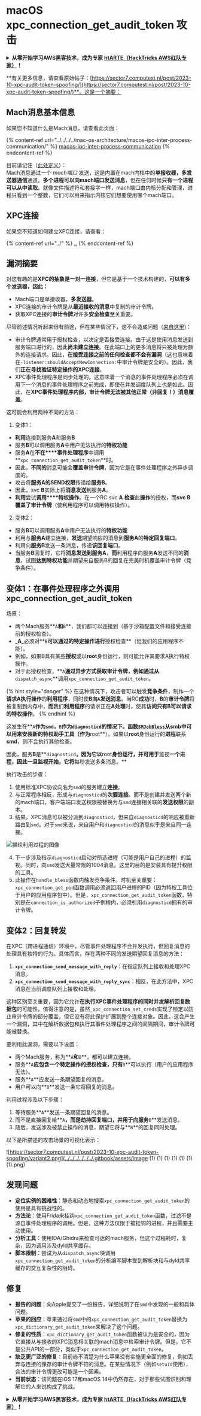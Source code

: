 # macOS xpc\_connection\_get\_audit\_token 攻击

<details>

<summary><strong>从零开始学习AWS黑客技术，成为专家</strong> <a href="https://training.hacktricks.xyz/courses/arte"><strong>htARTE（HackTricks AWS红队专家）</strong></a><strong>！</strong></summary>

支持HackTricks的其他方式：

* 如果您想看到您的**公司在HackTricks中做广告**或**下载PDF格式的HackTricks**，请查看[**订阅计划**](https://github.com/sponsors/carlospolop)!
* 获取[**官方PEASS & HackTricks周边产品**](https://peass.creator-spring.com)
* 探索[**PEASS家族**](https://opensea.io/collection/the-peass-family)，我们的独家[**NFTs**](https://opensea.io/collection/the-peass-family)
* **加入** 💬 [**Discord群**](https://discord.gg/hRep4RUj7f) 或 [**电报群**](https://t.me/peass) 或 **关注**我的**Twitter** 🐦 [**@carlospolopm**](https://twitter.com/carlospolopm)**。**
* 通过向[**HackTricks**](https://github.com/carlospolop/hacktricks)和[**HackTricks Cloud**](https://github.com/carlospolop/hacktricks-cloud) github仓库提交PR来分享您的黑客技巧。

</details>

**有关更多信息，请查看原始帖子：[https://sector7.computest.nl/post/2023-10-xpc-audit-token-spoofing/](https://sector7.computest.nl/post/2023-10-xpc-audit-token-spoofing/)**。这是一个摘要：

## Mach消息基本信息

如果您不知道什么是Mach消息，请查看此页面：

{% content-ref url="../../../../mac-os-architecture/macos-ipc-inter-process-communication/" %}
[macos-ipc-inter-process-communication](../../../../mac-os-architecture/macos-ipc-inter-process-communication/)
{% endcontent-ref %}

目前请记住（[此处定义](https://sector7.computest.nl/post/2023-10-xpc-audit-token-spoofing)）：\
Mach消息通过一个 _mach端口_ 发送，这是内置在mach内核中的**单接收器，多发送器通信**通道。**多个进程可以向mach端口发送消息**，但在任何时候**只有一个进程可以从中读取**。就像文件描述符和套接字一样，mach端口由内核分配和管理，进程只看到一个整数，它们可以用来指示内核它们想要使用哪个mach端口。

## XPC连接

如果您不知道如何建立XPC连接，请查看：

{% content-ref url="../" %}
[..](../)
{% endcontent-ref %}

## 漏洞摘要

对您有趣的是**XPC的抽象是一对一连接**，但它是基于一个技术构建的，**可以有多个发送器，因此：**

* Mach端口是单接收器，**多发送器**。
* XPC连接的审计令牌是从**最近接收的消息**中复制的审计令牌。
* 获取XPC连接的**审计令牌**对许多**安全检查**至关重要。

尽管前述情况听起来很有前途，但在某些情况下，这不会造成问题（[来自这里](https://sector7.computest.nl/post/2023-10-xpc-audit-token-spoofing))：

* 审计令牌通常用于授权检查，以决定是否接受连接。由于这是使用消息发送到服务端口进行的，因此**尚未建立连接**。在此端口上的更多消息将只被处理为额外的连接请求。因此，**在接受连接之前的任何检查都不会有漏洞**（这也意味着在`-listener:shouldAcceptNewConnection:`中审计令牌是安全的）。因此，我们**正在寻找验证特定操作的XPC连接**。
* XPC事件处理程序是同步处理的。这意味着一个消息的事件处理程序必须在调用下一个消息的事件处理程序之前完成，即使在并发调度队列上也是如此。因此，在**XPC事件处理程序内部，审计令牌无法被其他正常（非回复！）消息覆盖**。

这可能会利用两种不同的方法：

1. 变体1：
* **利用**连接到服务**A**和服务**B**
* 服务**B**可以调用服务**A**中用户无法执行的**特权功能**
* 服务**A**在**不在****事件处理程序**中调用**`xpc_connection_get_audit_token`**时。
* 因此，**不同的**消息可能会**覆盖审计令牌**，因为它是在事件处理程序之外异步调度的。
* 攻击将**服务A的SEND权限**传递给**服务B**。
* 因此，svc **B**实际上将**消息发送**到服务**A**。
* **利用**尝试**调用****特权操作**。在一个RC svc **A** **检查**此**操作**的授权，而**svc B覆盖了审计令牌**（使利用程序可以调用特权操作）。
2. 变体2：
* 服务**B**可以调用服务**A**中用户无法执行的**特权功能**
* 利用与**服务A**建立连接，**发送**期望响应的消息到**服务A**的**特定回复端口**。
* 利用向**服务B**发送一条消息，传递**该回复端口**。
* 当服务**B**回复时，它将**消息发送到服务A**，**而**利用程序向服务**A**发送不同的**消息**，试图**达到特权功能**并期望来自服务B的回复在完美时机覆盖审计令牌（竞争条件）。

## 变体1：在事件处理程序之外调用xpc\_connection\_get\_audit\_token <a href="#variant-1-calling-xpc_connection_get_audit_token-outside-of-an-event-handler" id="variant-1-calling-xpc_connection_get_audit_token-outside-of-an-event-handler"></a>

场景：

* 两个Mach服务**`A`**和**`B`**，我们都可以连接到（基于沙箱配置文件和接受连接前的授权检查）。
* _**A**_必须对**`B`**可以通过的特定操作进行**授权检查**（但我们的应用程序不能）。
* 例如，如果B具有某些**授权**或以**root**身份运行，则可能允许其要求A执行特权操作。
* 对于此授权检查，**`A`**通过异步方式获取审计令牌，例如通过从**`dispatch_async`**调用`xpc_connection_get_audit_token`。

{% hint style="danger" %}
在这种情况下，攻击者可以触发**竞争条件**，制作一个**请求A执行操作**的**利用程序**，同时使**B向`A`发送消息**。当RC**成功**时，**B**的**审计令牌**将被复制到内存中，**而**我们**利用程序**的请求正在**A处理**时，使其**访问只有B可以请求的特权操作**。
{% endhint %}

这发生在**`A`**作为`smd`，**`B`**作为`diagnosticd`的情况下。函数[`SMJobBless`](https://developer.apple.com/documentation/servicemanagement/1431078-smjobbless?language=objc)从smb中可以用来安装新的特权助手工具（作为**root**）。如果以**root**身份运行的**进程**联系**smd**，则不会执行其他检查。

因此，服务**B**是**`diagnosticd`**，因为它以**root**身份运行，并可用于**监视**一个进程，因此一旦监视开始，它将**每秒发送多条消息。**

执行攻击的步骤：

1. 使用标准XPC协议向名为`smd`的服务建立**连接**。
2. 与正常程序相反，形成与`diagnosticd`的**次要连接**。而不是创建并发送两个新的mach端口，客户端端口发送权限被替换为与`smd`连接相关联的**发送权限**的副本。
3. 结果，XPC消息可以被分派到`diagnosticd`，但来自`diagnosticd`的响应被重新路由到`smd`。对于`smd`来说，来自用户和`diagnosticd`的消息似乎是来自同一连接。

![描绘利用过程的图像](https://sector7.computest.nl/post/2023-10-xpc-audit-token-spoofing/exploit.png)

4. 下一步涉及指示`diagnosticd`启动对所选进程（可能是用户自己的进程）的监视。同时，向`smd`发送大量常规的1004消息。这里的目的是安装具有提升权限的工具。
5. 此操作在`handle_bless`函数内触发竞争条件。时机至关重要：`xpc_connection_get_pid`函数调用必须返回用户进程的PID（因为特权工具位于用户的应用程序包中）。但是，`xpc_connection_get_audit_token`函数，特别是在`connection_is_authorized`子例程内，必须引用`diagnosticd`拥有的审计令牌。

## 变体2：回复转发

在XPC（跨进程通信）环境中，尽管事件处理程序不会并发执行，但回复消息的处理具有独特的行为。具体而言，存在两种不同的发送期望回复消息的方法：

1. **`xpc_connection_send_message_with_reply`**：在指定队列上接收和处理XPC消息。
2. **`xpc_connection_send_message_with_reply_sync`**：相反，在此方法中，XPC消息在当前调度队列上接收和处理。

这种区别至关重要，因为它允许**在执行XPC事件处理程序的同时并发解析回复数据包**的可能性。值得注意的是，虽然`_xpc_connection_set_creds`实现了锁定以防止审计令牌的部分覆盖，但它没有将此保护扩展到整个连接对象。因此，这会产生一个漏洞，其中在解析数据包和执行其事件处理程序之间的间隔期间，审计令牌可能被替换。

要利用此漏洞，需要以下设置：

- 两个Mach服务，称为**`A`**和**`B`**，都可以建立连接。
- 服务**`A`**应包含一个特定操作的授权检查，只有**`B`**可以执行（用户的应用程序无法）。
- 服务**`A`**应发送一条期望回复的消息。
- 用户可以向**`B`**发送一条它将回复的消息。

利用过程涉及以下步骤：

1. 等待服务**`A`**发送一条期望回复的消息。
2. 而不是直接回复给**`A`**，而是劫持回复端口，并用于向服务**`B`**发送消息。
3. 随后，发送涉及被禁止操作的消息，期望它将与**`B`**的回复同时处理。

以下是所描述的攻击场景的可视化表示：

![https://sector7.computest.nl/post/2023-10-xpc-audit-token-spoofing/variant2.png](../../../../../../.gitbook/assets/image (1) (1) (1) (1) (1) (1) (1).png)

## 发现问题

- **定位实例的困难性**：静态和动态地搜索`xpc_connection_get_audit_token`的使用是具有挑战性的。
- **方法论**：使用Frida来挂钩`xpc_connection_get_audit_token`函数，过滤不是源自事件处理程序的调用。但是，这种方法仅限于被挂钩的进程，并且需要主动使用。
- **分析工具**：使用IDA/Ghidra来检查可达的mach服务，但这个过程耗时，复杂，因为调用涉及dyld共享缓存。
- **脚本限制**：尝试为从`dispatch_async`块调用`xpc_connection_get_audit_token`的分析编写脚本受到解析块和与dyld共享缓存的交互复杂性的阻碍。

## 修复 <a href="#the-fix" id="the-fix"></a>

- **报告的问题**：向Apple提交了一份报告，详细说明了在`smd`中发现的一般和具体问题。
- **苹果的回应**：苹果通过将`smd`中的`xpc_connection_get_audit_token`替换为`xpc_dictionary_get_audit_token`来解决了这个问题。
- **修复的性质**：`xpc_dictionary_get_audit_token`函数被认为是安全的，因为它直接从与接收的XPC消息相关联的mach消息中检索审计令牌。但是，它不是公共API的一部分，类似于`xpc_connection_get_audit_token`。
- **缺乏更广泛的修复**：目前尚不清楚为什么苹果没有实施更全面的修复，例如丢弃与连接的保存的审计令牌不符的消息。在某些情况下（例如`setuid`使用），合法的审计令牌更改可能是一个因素。
- **当前状态**：该问题在iOS 17和macOS 14中仍然存在，对于那些试图识别和理解它的人来说构成了挑战。

<details>

<summary><strong>从零开始学习AWS黑客技术，成为专家</strong> <a href="https://training.hacktricks.xyz/courses/arte"><strong>htARTE（HackTricks AWS红队专家）</strong></a><strong>！</strong></summary>

支持HackTricks的其他方式：

* 如果您想看到您的**公司在HackTricks中做广告**或**下载PDF格式的HackTricks**，请查看[**订阅计划**](https://github.com/sponsors/carlospolop)!
* 获取[**官方PEASS & HackTricks周边产品**](https://peass.creator-spring.com)
* 探索[**PEASS家族**](https://opensea.io/collection/the-peass-family)，我们的独家[**NFTs**](https://opensea.io/collection/the-peass-family)
* **加入** 💬 [**Discord群**](https://discord.gg/hRep4RUj7f) 或 [**电报群**](https://t.me/peass) 或 **关注**我的**Twitter** 🐦 [**@carlospolopm**](https://twitter.com/carlospolopm)**。**
* 通过向[**HackTricks**](https://github.com/carlospolop/hacktricks)和[**HackTricks Cloud**](https://github.com/carlospolop/hacktricks-cloud) github仓库提交PR来分享您的黑客技巧。

</details>
